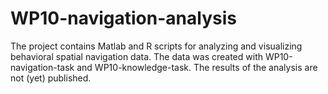 # WP10-navigation-analysis

The project contains Matlab and R scripts for analyzing and visualizing behavioral spatial navigation data. The data was created with WP10-navigation-task and WP10-knowledge-task. The results of the analysis are not (yet) published. 
